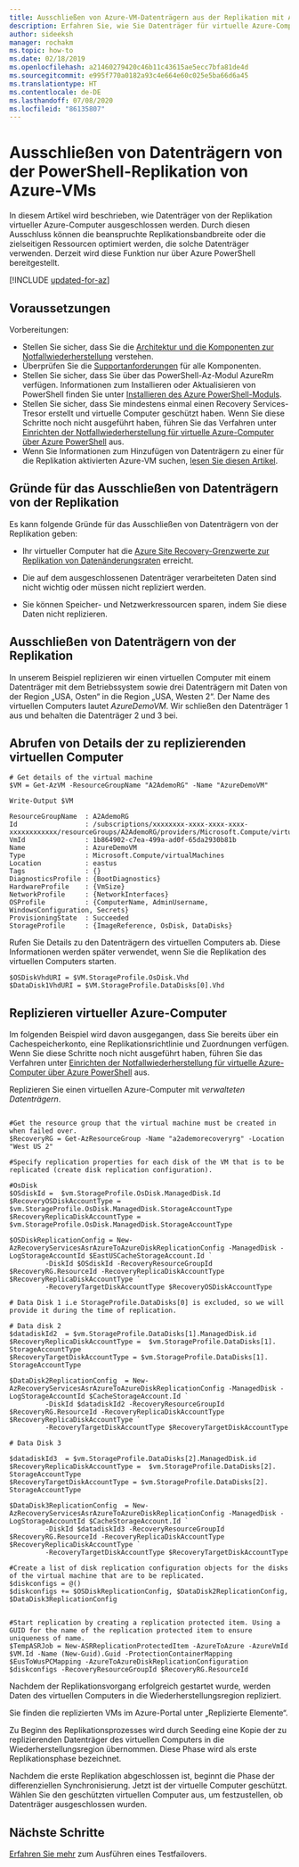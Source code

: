 ```yaml
---
title: Ausschließen von Azure-VM-Datenträgern aus der Replikation mit Azure Site Recovery und Azure PowerShell
description: Erfahren Sie, wie Sie Datenträger für virtuelle Azure-Computer mit Azure Site Recovery über Azure PowerShell ausschließen.
author: sideeksh
manager: rochakm
ms.topic: how-to
ms.date: 02/18/2019
ms.openlocfilehash: a21460279420c46b11c43615ae5ecc7bfa81de4d
ms.sourcegitcommit: e995f770a0182a93c4e664e60c025e5ba66d6a45
ms.translationtype: HT
ms.contentlocale: de-DE
ms.lasthandoff: 07/08/2020
ms.locfileid: "86135807"
---
```

# <a name="exclude-disks-from-powershell-replication-of-azure-vms"></a>Ausschließen von Datenträgern von der PowerShell-Replikation von Azure-VMs

In diesem Artikel wird beschrieben, wie Datenträger von der Replikation virtueller Azure-Computer ausgeschlossen werden. Durch diesen Ausschluss können die beanspruchte Replikationsbandbreite oder die zielseitigen Ressourcen optimiert werden, die solche Datenträger verwenden. Derzeit wird diese Funktion nur über Azure PowerShell bereitgestellt.


[!INCLUDE [updated-for-az](../../includes/updated-for-az.md)]

## <a name="prerequisites"></a>Voraussetzungen

Vorbereitungen:

- Stellen Sie sicher, dass Sie die [Architektur und die Komponenten zur Notfallwiederherstellung](azure-to-azure-architecture.md) verstehen.
- Überprüfen Sie die [Supportanforderungen](azure-to-azure-support-matrix.md) für alle Komponenten.
- Stellen Sie sicher, dass Sie über das PowerShell-Az-Modul AzureRm verfügen. Informationen zum Installieren oder Aktualisieren von PowerShell finden Sie unter [Installieren des Azure PowerShell-Moduls](/powershell/azure/install-az-ps).
- Stellen Sie sicher, dass Sie mindestens einmal einen Recovery Services-Tresor erstellt und virtuelle Computer geschützt haben. Wenn Sie diese Schritte noch nicht ausgeführt haben, führen Sie das Verfahren unter [Einrichten der Notfallwiederherstellung für virtuelle Azure-Computer über Azure PowerShell](azure-to-azure-powershell.md) aus.
- Wenn Sie Informationen zum Hinzufügen von Datenträgern zu einer für die Replikation aktivierten Azure-VM suchen, [lesen Sie diesen Artikel](azure-to-azure-enable-replication-added-disk.md).

## <a name="why-exclude-disks-from-replication"></a>Gründe für das Ausschließen von Datenträgern von der Replikation
Es kann folgende Gründe für das Ausschließen von Datenträgern von der Replikation geben:

- Ihr virtueller Computer hat die [Azure Site Recovery-Grenzwerte zur Replikation von Datenänderungsraten](./azure-to-azure-support-matrix.md) erreicht.

- Die auf dem ausgeschlossenen Datenträger verarbeiteten Daten sind nicht wichtig oder müssen nicht repliziert werden.

- Sie können Speicher- und Netzwerkressourcen sparen, indem Sie diese Daten nicht replizieren.

## <a name="how-to-exclude-disks-from-replication"></a>Ausschließen von Datenträgern von der Replikation

In unserem Beispiel replizieren wir einen virtuellen Computer mit einem Datenträger mit dem Betriebssystem sowie drei Datenträgern mit Daten von der Region „USA, Osten“ in die Region „USA, Westen 2“. Der Name des virtuellen Computers lautet *AzureDemoVM*. Wir schließen den Datenträger 1 aus und behalten die Datenträger 2 und 3 bei.

## <a name="get-details-of-the-virtual-machines-to-replicate"></a>Abrufen von Details der zu replizierenden virtuellen Computer

```azurepowershell
# Get details of the virtual machine
$VM = Get-AzVM -ResourceGroupName "A2AdemoRG" -Name "AzureDemoVM"

Write-Output $VM     
```

```
ResourceGroupName  : A2AdemoRG
Id                 : /subscriptions/xxxxxxxx-xxxx-xxxx-xxxx-xxxxxxxxxxxx/resourceGroups/A2AdemoRG/providers/Microsoft.Compute/virtualMachines/AzureDemoVM
VmId               : 1b864902-c7ea-499a-ad0f-65da2930b81b
Name               : AzureDemoVM
Type               : Microsoft.Compute/virtualMachines
Location           : eastus
Tags               : {}
DiagnosticsProfile : {BootDiagnostics}
HardwareProfile    : {VmSize}
NetworkProfile     : {NetworkInterfaces}
OSProfile          : {ComputerName, AdminUsername, WindowsConfiguration, Secrets}
ProvisioningState  : Succeeded
StorageProfile     : {ImageReference, OsDisk, DataDisks}
```

Rufen Sie Details zu den Datenträgern des virtuellen Computers ab. Diese Informationen werden später verwendet, wenn Sie die Replikation des virtuellen Computers starten.

```azurepowershell
$OSDiskVhdURI = $VM.StorageProfile.OsDisk.Vhd
$DataDisk1VhdURI = $VM.StorageProfile.DataDisks[0].Vhd
```

## <a name="replicate-an-azure-virtual-machine"></a>Replizieren virtueller Azure-Computer

Im folgenden Beispiel wird davon ausgegangen, dass Sie bereits über ein Cachespeicherkonto, eine Replikationsrichtlinie und Zuordnungen verfügen. Wenn Sie diese Schritte noch nicht ausgeführt haben, führen Sie das Verfahren unter [Einrichten der Notfallwiederherstellung für virtuelle Azure-Computer über Azure PowerShell](azure-to-azure-powershell.md) aus.

Replizieren Sie einen virtuellen Azure-Computer mit *verwalteten Datenträgern*.

```azurepowershell

#Get the resource group that the virtual machine must be created in when failed over.
$RecoveryRG = Get-AzResourceGroup -Name "a2ademorecoveryrg" -Location "West US 2"

#Specify replication properties for each disk of the VM that is to be replicated (create disk replication configuration).

#OsDisk
$OSdiskId =  $vm.StorageProfile.OsDisk.ManagedDisk.Id
$RecoveryOSDiskAccountType = $vm.StorageProfile.OsDisk.ManagedDisk.StorageAccountType
$RecoveryReplicaDiskAccountType =  $vm.StorageProfile.OsDisk.ManagedDisk.StorageAccountType

$OSDiskReplicationConfig = New-AzRecoveryServicesAsrAzureToAzureDiskReplicationConfig -ManagedDisk -LogStorageAccountId $EastUSCacheStorageAccount.Id `
         -DiskId $OSdiskId -RecoveryResourceGroupId  $RecoveryRG.ResourceId -RecoveryReplicaDiskAccountType  $RecoveryReplicaDiskAccountType `
         -RecoveryTargetDiskAccountType $RecoveryOSDiskAccountType

# Data Disk 1 i.e StorageProfile.DataDisks[0] is excluded, so we will provide it during the time of replication.

# Data disk 2
$datadiskId2  = $vm.StorageProfile.DataDisks[1].ManagedDisk.id
$RecoveryReplicaDiskAccountType =  $vm.StorageProfile.DataDisks[1]. StorageAccountType
$RecoveryTargetDiskAccountType = $vm.StorageProfile.DataDisks[1]. StorageAccountType

$DataDisk2ReplicationConfig  = New-AzRecoveryServicesAsrAzureToAzureDiskReplicationConfig -ManagedDisk -LogStorageAccountId $CacheStorageAccount.Id `
         -DiskId $datadiskId2 -RecoveryResourceGroupId  $RecoveryRG.ResourceId -RecoveryReplicaDiskAccountType  $RecoveryReplicaDiskAccountType `
         -RecoveryTargetDiskAccountType $RecoveryTargetDiskAccountType

# Data Disk 3

$datadiskId3  = $vm.StorageProfile.DataDisks[2].ManagedDisk.id
$RecoveryReplicaDiskAccountType =  $vm.StorageProfile.DataDisks[2]. StorageAccountType
$RecoveryTargetDiskAccountType = $vm.StorageProfile.DataDisks[2]. StorageAccountType

$DataDisk3ReplicationConfig  = New-AzRecoveryServicesAsrAzureToAzureDiskReplicationConfig -ManagedDisk -LogStorageAccountId $CacheStorageAccount.Id `
         -DiskId $datadiskId3 -RecoveryResourceGroupId  $RecoveryRG.ResourceId -RecoveryReplicaDiskAccountType  $RecoveryReplicaDiskAccountType `
         -RecoveryTargetDiskAccountType $RecoveryTargetDiskAccountType

#Create a list of disk replication configuration objects for the disks of the virtual machine that are to be replicated.
$diskconfigs = @()
$diskconfigs += $OSDiskReplicationConfig, $DataDisk2ReplicationConfig, $DataDisk3ReplicationConfig


#Start replication by creating a replication protected item. Using a GUID for the name of the replication protected item to ensure uniqueness of name.
$TempASRJob = New-ASRReplicationProtectedItem -AzureToAzure -AzureVmId $VM.Id -Name (New-Guid).Guid -ProtectionContainerMapping $EusToWusPCMapping -AzureToAzureDiskReplicationConfiguration $diskconfigs -RecoveryResourceGroupId $RecoveryRG.ResourceId
```

Nachdem der Replikationsvorgang erfolgreich gestartet wurde, werden Daten des virtuellen Computers in die Wiederherstellungsregion repliziert.

Sie finden die replizierten VMs im Azure-Portal unter „Replizierte Elemente“.

Zu Beginn des Replikationsprozesses wird durch Seeding eine Kopie der zu replizierenden Datenträger des virtuellen Computers in die Wiederherstellungsregion übernommen. Diese Phase wird als erste Replikationsphase bezeichnet.

Nachdem die erste Replikation abgeschlossen ist, beginnt die Phase der differenziellen Synchronisierung. Jetzt ist der virtuelle Computer geschützt. Wählen Sie den geschützten virtuellen Computer aus, um festzustellen, ob Datenträger ausgeschlossen wurden.

## <a name="next-steps"></a>Nächste Schritte

[Erfahren Sie mehr](site-recovery-test-failover-to-azure.md) zum Ausführen eines Testfailovers.
